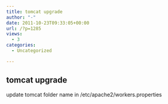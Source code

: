 ```yaml
---
title: tomcat upgrade
author: "-"
date: 2011-10-23T09:33:05+00:00
url: /?p=1285
views:
  - 3
categories:
  - Uncategorized

---
```

## tomcat upgrade
update tomcat folder name in /etc/apache2/workers.properties